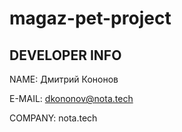 # magaz-pet-project

## DEVELOPER INFO
NAME: Дмитрий Кононов

E-MAIL: dkononov@nota.tech

COMPANY: nota.tech